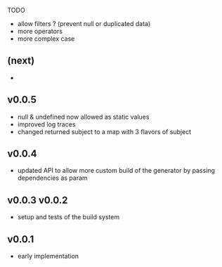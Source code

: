 
TODO
- allow filters ? (prevent null or duplicated data)
- more operators
- more complex case

(next)
------
-

v0.0.5
------
- null & undefined now allowed as static values
- improved log traces
- changed returned subject to a map with 3 flavors of subject

v0.0.4
------
- updated API to allow more custom build of the generator by passing dependencies as param

v0.0.3
v0.0.2
------
- setup and tests of the build system

v0.0.1
------
- early implementation
